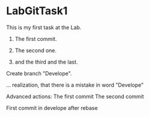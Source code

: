 # LabGitTask1
This is my first task at the Lab.
1. The first commit.

2. The second one.

3. and the third and the last.

Create branch "Develope".

... realization, that there is a mistake in word  "Develope"

Advanced actions: 
The first commit
The second commit

First commit in develope after rebase